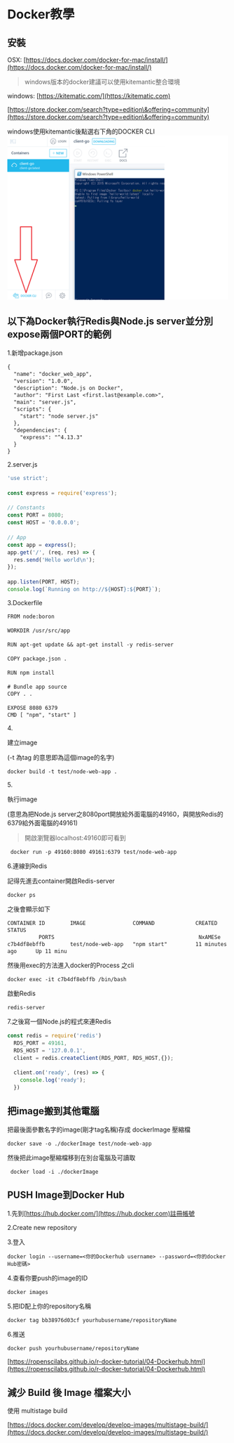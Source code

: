 # Docker教學

## 安裝

OSX: [https://docs.docker.com/docker-for-mac/install/](https://docs.docker.com/docker-for-mac/install/)

> windows版本的docker建議可以使用kitemantic整合環境

windows: [https://kitematic.com/](https://kitematic.com)

[https://store.docker.com/search?type=edition\&offering=community](https://store.docker.com/search?type=edition\&offering=community)

windows使用kitemantic後點選右下角的DOCKER CLI![](../.gitbook/assets/98234234.png)

## 以下為Docker執行Redis與Node.js server並分別expose兩個PORT的範例

1.新增package.json

```
{
  "name": "docker_web_app",
  "version": "1.0.0",
  "description": "Node.js on Docker",
  "author": "First Last <first.last@example.com>",
  "main": "server.js",
  "scripts": {
    "start": "node server.js"
  },
  "dependencies": {
    "express": "^4.13.3"
  }
}
```

2.server.js

```javascript
'use strict';

const express = require('express');

// Constants
const PORT = 8080;
const HOST = '0.0.0.0';

// App
const app = express();
app.get('/', (req, res) => {
  res.send('Hello world\n');
});

app.listen(PORT, HOST);
console.log(`Running on http://${HOST}:${PORT}`);
```

3.Dockerfile

```
FROM node:boron

WORKDIR /usr/src/app

RUN apt-get update && apt-get install -y redis-server

COPY package.json .

RUN npm install

# Bundle app source
COPY . .

EXPOSE 8080 6379
CMD [ "npm", "start" ]
```

4\.

建立image

(-t 為tag 的意思即為這個image的名字)

```
docker build -t test/node-web-app .
```

5\.

執行image

(意思為把Node.js server之8080port開放給外面電腦的49160，與開放Redis的6379給外面電腦的49161)

> 開啟瀏覽器localhost:49160即可看到

```
 docker run -p 49160:8080 49161:6379 test/node-web-app
```

6.連線到Redis

記得先進去container開啟Redis-server

```
docker ps
```

之後會顯示如下

```
CONTAINER ID        IMAGE               COMMAND             CREATED             STATUS
          PORTS                                              NxAMESe
c7b4df8ebffb        test/node-web-app   "npm start"         11 minutes ago      Up 11 minu
```

然後用exec的方法進入docker的Process 之cli

```
docker exec -it c7b4df8ebffb /bin/bash
```

啟動Redis

```
redis-server
```

7.之後寫一個Node.js的程式來連Redis

```javascript
const redis = require('redis')
  RDS_PORT = 49161,
  RDS_HOST = '127.0.0.1',
  client = redis.createClient(RDS_PORT, RDS_HOST,{});

  client.on('ready', (res) => {
    console.log('ready');
  })
```

## 把image搬到其他電腦

把最後面參數名字的image(剛才tag名稱)存成 dockerImage 壓縮檔

```
docker save -o ./dockerImage test/node-web-app
```

然後把此image壓縮檔移到在別台電腦及可讀取

```
 docker load -i ./dockerImage
```

## PUSH Image到Docker Hub

1.先到[https://hub.docker.com/](https://hub.docker.com)註冊帳號

2.Create new repository

3.登入

```
docker login --username=<你的Dockerhub username> --password=<你的docker Hub密碼>
```

4.查看你要push的image的ID

```
docker images
```

5.把ID配上你的repository名稱

```
docker tag bb38976d03cf yourhubusername/repositoryName
```

6.推送

```
docker push yourhubusername/repositoryName
```

[https://ropenscilabs.github.io/r-docker-tutorial/04-Dockerhub.html](https://ropenscilabs.github.io/r-docker-tutorial/04-Dockerhub.html)

## 減少 Build 後 Image 檔案大小

使用 multistage build

[https://docs.docker.com/develop/develop-images/multistage-build/](https://docs.docker.com/develop/develop-images/multistage-build/)
